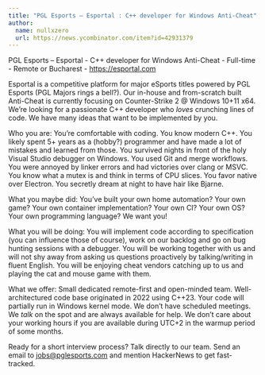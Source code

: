 ```yaml
---
title: "PGL Esports – Esportal : C++ developer for Windows Anti-Cheat"
author:
  name: nullxzero
  url: https://news.ycombinator.com/item?id=42931379
---
```

PGL Esports – Esportal - C++ developer for Windows Anti-Cheat - Full-time - Remote or Bucharest - <a href="https:&#x2F;&#x2F;esportal.com" rel="nofollow">https:&#x2F;&#x2F;esportal.com</a>

Esportal is a competitive platform for major eSports titles powered by PGL Esports (PGL Majors rings a bell?). Our in-house and from-scratch built Anti-Cheat is currently focusing on Counter-Strike 2 @ Windows 10+11 x64. We’re looking for a passionate C++ developer who *loves* crunching lines of code. We have many ideas that want to be implemented by you.

Who you are: You’re comfortable with coding. You know modern C++. You likely spent 5+ years as a (hobby?) programmer and have made a lot of mistakes and learned from those. You survived nights in front of the holy Visual Studio debugger on Windows. You used Git and merge workflows. You were annoyed by linker errors and had victories over clang or MSVC. You know what a mutex is and think in terms of CPU slices. You favor native over Electron. You secretly dream at night to have hair like Bjarne.

What you maybe did: You’ve built your own home automation? Your own game? Your own container implementation? Your own CI? Your own OS? Your own programming language? We want you!

What you will be doing: You will implement code according to specification (you can influence those of course), work on our backlog and go on bug hunting sessions with a debugger. You will be working together with us and will not shy away from asking us questions proactively by talking&#x2F;writing in fluent English. You will be enjoying cheat vendors catching up to us and playing the cat and mouse game with them.

What we offer: Small dedicated remote-first and open-minded team. Well-architectured code base originated in 2022 using C++23. Your code will partially run in Windows kernel mode. We don’t have scheduled meetings. We *talk* on the spot and are always available for help. We don’t care about your working hours if you are available during UTC+2 in the warmup period of some months.

Ready for a short interview process? Talk directly to our team. Send an email to jobs@pglesports.com and mention HackerNews to get fast-tracked.
<JobApplication />
